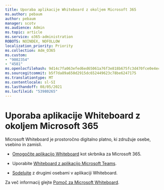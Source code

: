 ```yaml
---
title: Uporaba aplikacije Whiteboard z okoljem Microsoft 365
ms.author: pebaum
author: pebaum
manager: scotv
ms.audience: Admin
ms.topic: article
ms.service: o365-administration
ROBOTS: NOINDEX, NOFOLLOW
localization_priority: Priority
ms.collection: Adm_O365
ms.custom:
- "9002354"
- "4581"
ms.openlocfilehash: 9d14c7fa063efed6ed65061a76f3e818b675fc3d470fce0e4ecc9fb5aa247a30
ms.sourcegitcommit: b5f7da89a650d2915dc652449623c78be6247175
ms.translationtype: MT
ms.contentlocale: sl-SI
ms.lasthandoff: 08/05/2021
ms.locfileid: "53980265"
---
```

# <a name="use-whiteboard-with-microsoft-365"></a>Uporaba aplikacije Whiteboard z okoljem Microsoft 365

Microsoft Whiteboard je prostoročno digitalno platno, ki združuje osebe, vsebino in zamisli. 

- [Omogočite aplikacijo Whiteboard](https://support.office.com/article/d236aef8-fcdf-4b5e-b5d7-7f157461e920#bkmk_07) kot skrbnika za Microsoft 365. 

- Uporabite [Whiteboard z aplikacijo Microsoft Teams](https://support.microsoft.com/office/7a6e7218-e9dc-4ccc-89aa-b1a0bb9c31ee). 

- [Sodelujte](https://support.office.com/article/d236aef8-fcdf-4b5e-b5d7-7f157461e920#bkmk_27) z drugimi osebami v aplikaciji Whiteboard. 

Za več informacij glejte [Pomoč za Microsoft Whiteboard](https://support.office.com/article/d236aef8-fcdf-4b5e-b5d7-7f157461e920). 
